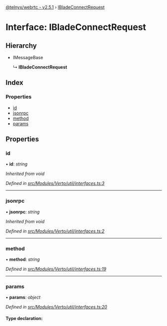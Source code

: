 [@telnyx/webrtc - v2.5.1](../README.md) › [IBladeConnectRequest](ibladeconnectrequest.md)

# Interface: IBladeConnectRequest

## Hierarchy

* IMessageBase

  ↳ **IBladeConnectRequest**

## Index

### Properties

* [id](ibladeconnectrequest.md#id)
* [jsonrpc](ibladeconnectrequest.md#jsonrpc)
* [method](ibladeconnectrequest.md#method)
* [params](ibladeconnectrequest.md#params)

## Properties

###  id

• **id**: *string*

*Inherited from void*

*Defined in [src/Modules/Verto/util/interfaces.ts:3](https://github.com/team-telnyx/webrtc/blob/main/packages/js/src/Modules/Verto/util/interfaces.ts#L3)*

___

###  jsonrpc

• **jsonrpc**: *string*

*Inherited from void*

*Defined in [src/Modules/Verto/util/interfaces.ts:2](https://github.com/team-telnyx/webrtc/blob/main/packages/js/src/Modules/Verto/util/interfaces.ts#L2)*

___

###  method

• **method**: *string*

*Defined in [src/Modules/Verto/util/interfaces.ts:19](https://github.com/team-telnyx/webrtc/blob/main/packages/js/src/Modules/Verto/util/interfaces.ts#L19)*

___

###  params

• **params**: *object*

*Defined in [src/Modules/Verto/util/interfaces.ts:20](https://github.com/team-telnyx/webrtc/blob/main/packages/js/src/Modules/Verto/util/interfaces.ts#L20)*

#### Type declaration:
